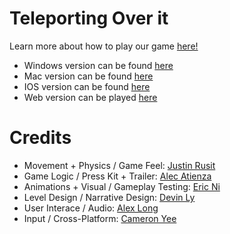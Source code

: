 # Teleporting Over it

Learn more about how to play our game [here!](https://github.com/Jalastin/ECS-189L-Project/blob/main/ProjectDocument.md)

- Windows version can be found [here](https://drive.google.com/file/d/1I7al-RpbXixVXkiDadG0ToZApOgyfaLy/view?usp=sharing)
- Mac version can be found [here](https://drive.google.com/drive/folders/112PHEbaHF7dDoIA01U_98n1RYTsCkBor?usp=sharing)
- IOS version can be found [here](https://drive.google.com/file/d/1mwNApjL_EAnLEHehwpmaMFj0RlB7TMiJ/view?usp=sharing)
- Web version can be played [here](https://jalastin.github.io/ECS-189L-Project/)

# Credits

- Movement + Physics / Game Feel: [Justin Rusit](https://github.com/Jalastin)
- Game Logic /  Press Kit + Trailer: [Alec Atienza](https://github.com/alecF2)
- Animations + Visual / Gameplay Testing: [Eric Ni](https://github.com/ecni19)
- Level Design / Narrative Design: [Devin Ly](https://github.com/devin177)
- User Interace / Audio: [Alex Long](https://github.com/ale-long)
- Input / Cross-Platform: [Cameron Yee](https://github.com/Cameron327)
